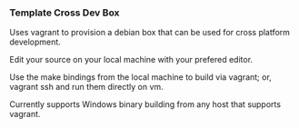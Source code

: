 ### Template Cross Dev Box

Uses vagrant to provision a debian box that can be used for cross platform development.

Edit your source on your local machine with your prefered editor.

Use the make bindings from the local machine to build via vagrant; or, vagrant ssh and run them directly on vm.

Currently supports Windows binary building from any host that supports vagrant.

